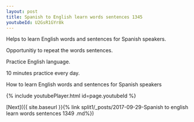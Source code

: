 ```yaml
---
layout: post
title: Spanish to English learn words sentences 1345 
youtubeId: U2GsR1GYr8k
---
```

 
 
Helps to learn English words and sentences for Spanish speakers.

Opportunitiy to repeat the words sentences. 

Practice English language. 
 
10 minutes practice every day. 
 
How to learn English words and sentences for Spanish speakers 
 
{% include youtubePlayer.html id=page.youtubeId %}
 
 
[Next]({{ site.baseurl }}{% link  split1/_posts/2017-09-29-Spanish to english learn words sentences 1349 .md%})
 
